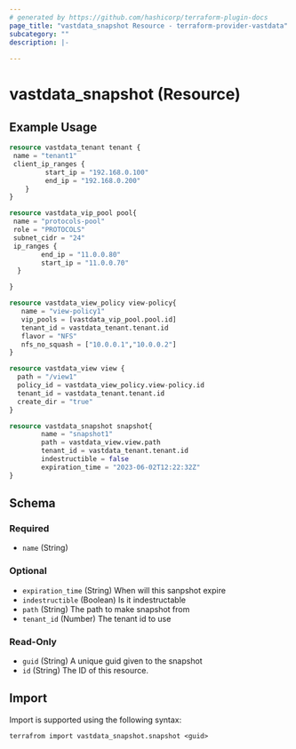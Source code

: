 ```yaml
---
# generated by https://github.com/hashicorp/terraform-plugin-docs
page_title: "vastdata_snapshot Resource - terraform-provider-vastdata"
subcategory: ""
description: |-
  
---
```


# vastdata_snapshot (Resource)



## Example Usage

```terraform
resource vastdata_tenant tenant {
 name = "tenant1"
 client_ip_ranges {
         start_ip = "192.168.0.100"
         end_ip = "192.168.0.200"
    }
}

resource vastdata_vip_pool pool{
 name = "protocols-pool"
 role = "PROTOCOLS"
 subnet_cidr = "24"
 ip_ranges {
        end_ip = "11.0.0.80"
        start_ip = "11.0.0.70"
  }

}

resource vastdata_view_policy view-policy{
   name = "view-policy1"
   vip_pools = [vastdata_vip_pool.pool.id]
   tenant_id = vastdata_tenant.tenant.id
   flavor = "NFS"
   nfs_no_squash = ["10.0.0.1","10.0.0.2"]
}

resource vastdata_view view {
  path = "/view1"
  policy_id = vastdata_view_policy.view-policy.id
  tenant_id = vastdata_tenant.tenant.id
  create_dir = "true"
}

resource vastdata_snapshot snapshot{
        name = "snapshot1"
        path = vastdata_view.view.path
        tenant_id = vastdata_tenant.tenant.id
        indestructible = false
        expiration_time = "2023-06-02T12:22:32Z"
}
```

<!-- schema generated by tfplugindocs -->
## Schema

### Required

- `name` (String)

### Optional

- `expiration_time` (String) When will this sanpshot expire
- `indestructible` (Boolean) Is it indestructable
- `path` (String) The path to make snapshot from
- `tenant_id` (Number) The tenant id to use

### Read-Only

- `guid` (String) A unique guid given to the snapshot
- `id` (String) The ID of this resource.

## Import

Import is supported using the following syntax:

```shell
terrafrom import vastdata_snapshot.snapshot <guid>
```
